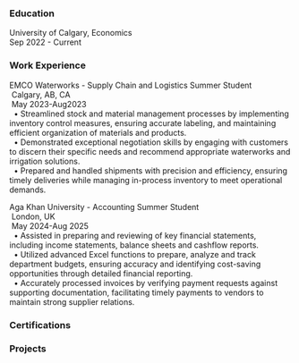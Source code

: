 
### Education 
University of Calgary, Economics  
Sep 2022 - Current  

### Work Experience
EMCO Waterworks - Supply Chain and Logistics Summer Student  
&nbsp;Calgary, AB, CA  
&nbsp;May 2023-Aug2023  
 &nbsp;&nbsp;•	Streamlined stock and material management processes by implementing inventory control measures, ensuring accurate labeling, and maintaining efficient organization of materials and products.  
  &nbsp;&nbsp;•	Demonstrated exceptional negotiation skills by engaging with customers to discern their specific needs and recommend appropriate waterworks and irrigation solutions.  
  &nbsp;&nbsp;•	Prepared and handled shipments with precision and efficiency, ensuring timely deliveries while managing in-process inventory to meet operational demands.   
  
Aga Khan University - Accounting Summer Student  
 &nbsp;London, UK  
 &nbsp;May 2024-Aug 2025  
  &nbsp;&nbsp;•	Assisted in preparing and reviewing of key financial statements, including income statements, balance sheets and cashflow reports.   
  &nbsp;&nbsp;•	Utilized advanced Excel functions to prepare, analyze and track department budgets, ensuring accuracy and identifying cost-saving opportunities through detailed financial reporting.  
  &nbsp;&nbsp;•	Accurately processed invoices by verifying payment requests against supporting documentation, facilitating timely payments to vendors to maintain strong supplier relations.   
  
  
### Certifications  
  
  
### Projects  
 
